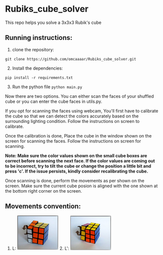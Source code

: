 # Rubiks_cube_solver
This repo helps you solve a 3x3x3 Rubik's cube

## Running instructions:

1. clone the repository: 
```
git clone https://github.com/omcaaaar/Rubiks_cube_solver.git
```

2. Install the dependencies:

```
pip install -r requirements.txt
```

3. Run the python file ```python main.py```

Now there are two options. You can either scan the faces of your shuffled cube or you can enter the cube faces in utils.py.

If you opt for scanning the faces using webcam, You'll first have to calibrate the cube so that we can detect the colors accurately based on the surrounding lighting condition.
Follow the instructions on screen to calibrate.

Once the calibration is done, Place the cube in the window shown on the screen for scanning the faces. Follow the instructions on screen for scanning.

**Note: Make sure the color values shown on the small cube boxes are correct before scanning the next face. If the color values are coming out to be incorrect, try to tilt the cube or change the position a little bit and press 'c'. If the issue persists, kindly consider recalibrating the cube.**

Once scanning is done, perform the movements as per shown on the screen. Make sure the current cube posion is aligned with the one shown at the bottom right corner on the screen.

## Movements convention:

1. L: ![alt_text](https://github.com/omcaaaar/Rubiks_cube_solver/blob/main/assets/L.png) 2. L': ![alt_text](https://github.com/omcaaaar/Rubiks_cube_solver/blob/main/assets/L'.png)
